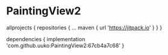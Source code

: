 # PaintingView2

allprojects {
		repositories {
			...
			maven { url 'https://jitpack.io' }
		}
	}
  
  
  dependencies {
	        implementation 'com.github.uuko:PaintingView2:67cb4a7c68'
	}

